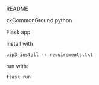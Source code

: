 README


zkCommonGround python

Flask app

Install with 

`pip3 install -r requirements.txt`

run with:

`flask run`